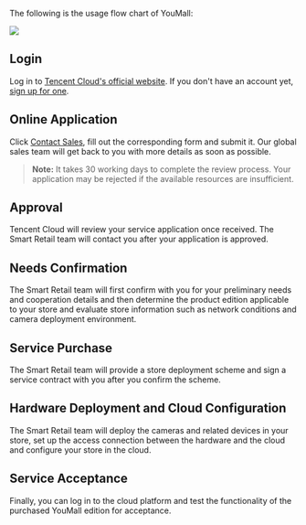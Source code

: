 
The following is the usage flow chart of YouMall:

![](https://main.qcloudimg.com/raw/4448e539a8f475c1c20746bde6cd3c68.svg)

## Login

Log in to [Tencent Cloud's official website](https://cloud.tencent.com/). If you don't have an account yet, [sign up for one](/document/product/378/9603).

## Online Application

Click [Contact Sales](https://intl.cloud.tencent.com/contact-sales), fill out the corresponding form and submit it. Our global sales team will get back to you with more details as soon as possible.

> **Note:**
> It takes 30 working days to complete the review process. Your application may be rejected if the available resources are insufficient.

## Approval

Tencent Cloud will review your service application once received. The Smart Retail team will contact you after your application is approved.

## Needs Confirmation

The Smart Retail team will first confirm with you for your preliminary needs and cooperation details and then determine the product edition applicable to your store and evaluate store information such as network conditions and camera deployment environment.

## Service Purchase

The Smart Retail team will provide a store deployment scheme and sign a service contract with you after you confirm the scheme.

## Hardware Deployment and Cloud Configuration

The Smart Retail team will deploy the cameras and related devices in your store, set up the access connection between the hardware and the cloud and configure your store in the cloud.

## Service Acceptance

Finally, you can log in to the cloud platform and test the functionality of the purchased YouMall edition for acceptance.
